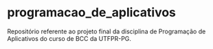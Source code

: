 # programacao_de_aplicativos
Repositório referente ao projeto final da disciplina de Programação de Aplicativos do curso de BCC da UTFPR-PG.
